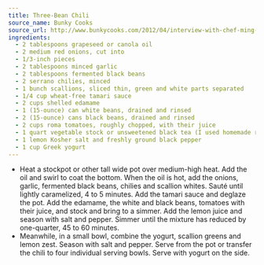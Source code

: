 ```yaml
---
title: Three-Bean Chili
source_name: Bunky Cooks
source_url: http://www.bunkycooks.com/2012/04/interview-with-chef-ming-tsai-of-blue-ginger-wellesley-ma-and-a-recipe-for-three-bean-chili/
ingredients:
  - 2 tablespoons grapeseed or canola oil
  - 2 medium red onions, cut into
  - 1/3-inch pieces
  - 2 tablespoons minced garlic
  - 2 tablespoons fermented black beans
  - 2 serrano chilies, minced
  - 1 bunch scallions, sliced thin, green and white parts separated
  - 1/4 cup wheat-free tamari sauce
  - 2 cups shelled edamame
  - 1 (15-ounce) can white beans, drained and rinsed
  - 2 (15-ounce) cans black beans, drained and rinsed
  - 2 cups roma tomatoes, roughly chopped, with their juice
  - 1 quart vegetable stock or unsweetened black tea (I used homemade roasted vegetable stock) Juice and zest of
  - 1 lemon Kosher salt and freshly ground black pepper
  - 1 cup Greek yogurt
---
```


* Heat a stockpot or other tall wide pot over medium-high heat. Add the oil and swirl to coat the bottom. When the oil is hot, add the onions, garlic, fermented black beans, chilies and scallion whites. Sauté until lightly caramelized, 4 to 5 minutes. Add the tamari sauce and deglaze the pot. Add the edamame, the white and black beans, tomatoes with their juice, and stock and bring to a simmer. Add the lemon juice and season with salt and pepper. Simmer until the mixture has reduced by one-quarter, 45 to 60 minutes.
* Meanwhile, in a small bowl, combine the yogurt, scallion greens and lemon zest. Season with salt and pepper. Serve from the pot or transfer the chili to four individual serving bowls. Serve with yogurt on the side.
